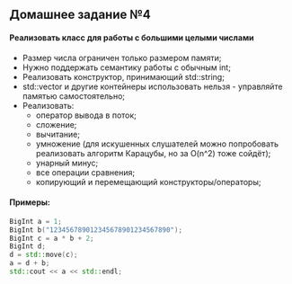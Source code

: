 ## Домашнее задание №4
#### Реализовать класс для работы с большими целыми числами
- Размер числа ограничен только размером памяти;
- Нужно поддержать семантику работы с обычным int;
- Реализовать конструктор, принимающий std::string;
- std::vector и другие контейнеры использовать нельзя - управляйте памятью самостоятельно;
- Реализовать:
    - оператор вывода в поток;
    - сложение;
    - вычитание;
    - умножение (для искушенных слушателей можно попробовать реализовать алгоритм Карацубы, но за O(n^2) тоже сойдёт);
    - унарный минус;
    - все операции сравнения;
    - копирующий и перемещающий конструкторы/операторы;

#### Примеры:
```c++
BigInt a = 1;
BigInt b("123456789012345678901234567890");
BigInt c = a * b + 2;
BigInt d;
d = std::move(c);
a = d + b;
std::cout << a << std::endl;
```

